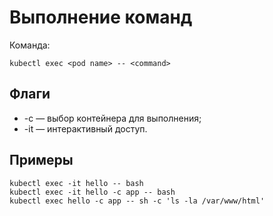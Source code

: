 # Выполнение команд
Команда: 
```shell script
kubectl exec <pod name> -- <command>
```
## Флаги
- -с — выбор контейнера для выполнения;
- -it — интерактивный доступ.

## Примеры
```shell script
kubectl exec -it hello -- bash
kubectl exec -it hello -c app -- bash
kubectl exec hello -c app -- sh -c 'ls -la /var/www/html'
```
